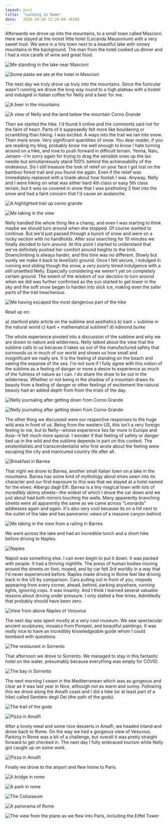 ```yaml
---
layout: post
title:  "Landing in Rome"
date:   2020-10-28 12:26:00 +0100
---
```


Afterwards we drove up into the mountains, to a small town called Mascioni. Here
we stayed at the nicest little hotel (Locanda Mausonium) with a very sweet host.
We were in a tiny town next to a beautiful lake with snowy mountains in the
background. The man from the hotel cooked us dinner and I had a nice carafe of
wine and great food. 

![Me standing in the lake near Mascioni]({{site.baseurl}}/assets/mascioni.gif)

![Some pasta we ate at the hotel in Mascioni]({{site.baseurl}}/assets/food-mascioni.jpg)

The next day we truly drove up truly into the mountains. Since the funicular
wasn't running we drove the long way round to a high plateau with a hostel and
indulged in Italian coffee for Nelly and a beer for me. 

![A beer in the mountains]({{site.baseurl}}/assets/beer-in-the-mountains.jpg)

![A view of Nelly and the land below the mountain Corno Grande]({{site.baseurl}}/assets/the-plains-below-corno-grande.jpg)

Then we started the hike. I'd found it online and the comments said not for the
faint of heart. Parts of it supposedly felt more like bouldering or scrambling
than hiking. I was excited. A ways into the trail we ran into snow. Then more
snow. Very significant quantities of snow. You dear reader, if you are reading
my blog, probably know me well enough to know I hate turning around on a hike,
and love to push forward in difficult terrain. Yenna, Nalu, Jensen--I'm sorry
again for trying to drag the sensible ones up the Iao needle but simultaneously
stand 100% behind the achieveability of the endeavour. Sis I still treasure the
look of relief on your face I got lost on the bamboo forest trail and you found
me again. Even if the relief was immediately replaced with a tirade about how
foolish I was. Anyway, Nelly and I were hiking on what was either hard 4th class
or easy 5th class terrain, but it was so covered in snow that I was postholing 3
feet into the snow and had a faint concern that I'd cause an avalanche.

![A highlighted trail up corno grande]({{site.baseurl}}/assets/path-up-corno.jpg)

![Me taking in the view]({{site.baseurl}}/assets/view-corno-grande.jpg)

Nelly handled the whole thing like a champ, and even I was starting to think
maybe we should turn around when she stopped. Of course wanted to continue. But
we'd just passed through a bunch of snow and were on a rocky section with no
handholds. After soul searching for 10 minutes we finally decided to turn
around. At this point I started to understand that we've definitely pushed her
comfort around heights to the limit. Downclimbing is always harder, and this
time was no different. Slowly but surely we make it back to level(ish) ground.
Once I felt secure, I indulged in running and sliding though the snow, a very
poorly timed indulgence with a still unsettled Nelly. Especially considering we
weren't yet on completely certain ground. The extent of the wisdom of our
decision to turn around when we did was further confirmed as the sun started to
get lower in the sky and the soft snow began to harden into slick ice, making
even the safer parts of the trail treacherous.

![Me having escaped the most dangerous part of the hike]({{site.baseurl}}/assets/corno-grande-and-treachery.jpg)

Read up on:

a) stanford plato article on the sublime and aesthetics
b) kant + sublime in the natural world
c) kant + mathematical sublime? 
d) edmond burke

The whole experience pivoted into a discussion of the sublime and why we are
drawn to nature and wilderness. Nelly talked about the view that the sublime
calls to us because it takes us out of the manufactured safety that surrounds us
in much of our world and shows us how small and insignificant we really are. It
is the feeling of standing on the beach and seeing the expanse of the sea. I'm
not sure if I fully agree with this notion of the sublime as a feeling of danger
or more a desire to experience as much of the fullness of nature as I can. I do
share the draw to be out in the wilderness. Whether or not being in the shadow
of a mountain draws its beauty from a feeling of danger or other feelings of
excitement the natural beauty had an added depth from from the trials of the
day. 

![Nelly journaling after getting down from Corno Grande]({{site.baseurl}}/assets/nelly-journaling-after-corno-grande.jpg)

![Nelly journaling after getting down from Corno Grande]({{site.baseurl}}/assets/nelly-journaling-after-corno-grande.jpg)

The other thing we discussed were our respective responses to the huge wild area
in front of us. Being from the western US, this isn't a very foreign feeling to
me, but to Nelly--whose experience lies far more in Europe and Asia--it felt
much more special. I wonder if that feeling of safety or danger tied up in the
wild and the sublime depends in part on this context. The existentialists and
transcendentalist who first wrote about the feeling were escaping the city and
manicured country life after all. 

![Breakfast in Barrea]({{site.baseurl}}/assets/barrea-breakfast.jpg)

That night we drove to Barrea, another small Italian town on a lake in the
mountains. Barrea has some kind of mythology about elves sewn into its character
and our first exposure to this was that we stayed at a hotel named for the
elves: Albergo dagli Elfi. Barrea is a tiny magical town with lots of incredibly
skinny streets--the widest of which I drove the car down and we just about had
both mirrors touching the walls. Many apparently branching streets were all
apparently the same as we came across "Leonardo" addresses again and again. It's
also very cool because its on a hill next to the outlet of the lake and has
panoramic views of a massive canyon behind.

![Me taking in the view from a railing in Barrea]({{site.baseurl}}/assets/sheyne-on-a-railing-in-barrea.jpg)

We went across the lake and had an incredible lunch and a short hike before
driving to Naples. 

![Naples]({{site.baseurl}}/assets/napoli.jpg)

Napoli was something else. I can even begin to put it down. It was packed with
people. It had a thriving nightlife. The press of human bodies moving around the
streets on foot, moped, and by car felt 3rd worldly in a way that I'd never
experienced before. Naples made driving in Rome feel like driving back in the US
by comparison. Cars pulling out in front of you, mopeds appearing from every
corner, ahead, behind, parking anywhere, running lights, ignoring cops. It was
insanity. And I think I learned several valuable lessons about driving under
pressure. I only stalled a few times. Admittedly that probably should have been
zero. 

![View from above Naples of Vesuvius]({{site.baseurl}}/assets/vesuvius.jpg)

The next day was spent mostly at a very cool museum. We saw spectacular ancient
sculptures, mosaics from Pompeii, and beautiful paintings. It was really nice to
have an incredibly knowledgeable guide whom I could bombard with questions. 

![The restaurant in Sorrento]({{site.baseurl}}/assets/restaurant-in-sorrento.jpg)

That afternoon we drove to Sorrento. We managed to stay in this fantastic hotel
on the water, presumably because everything was empty for COVID.

![The bay in Sorrento]({{site.baseurl}}/assets/sorrento.jpg)

The next morning I swam in the Mediterranean which was as gorgeous and clear as
it was last year in Nice, although not as warm and sunny. Following this we
drove along the Amalfi coast and I did a hike (or at least part of a hike)
called Sentiero degli Dei (the path of the gods). 

![The trail of the gods]({{site.baseurl}}/assets/sentiero-degli-dei.jpg)

![Pizza in Amalfi]({{site.baseurl}}/assets/amalfi-pizza.jpg)

After a lovely meal and some nice desserts in Amalfi, we headed inland and drove
back to Rome. On the way we had a gorgeous view of Vesuvius. Parking in Rome
was a bit of a challenge, but overall it was pretty straight forward to get
checked in. The next day I fully embraced tourism while Nelly got caught up on
some work. 

![Pizza in Amalfi]({{site.baseurl}}/assets/vesuvius-on-the-way-to-rome.jpg)

Finally we drove to the airport and flew home to Paris. 

![A bridge in rome]({{site.baseurl}}/assets/bridge-in-rome.jpg)

![A park in rome]({{site.baseurl}}/assets/park-in-rome.jpg)

![The Colosseum]({{site.baseurl}}/assets/colosseum.jpg)

![A panorama of Rome]({{site.baseurl}}/assets/panorama-rome.jpg)

![The view from the plane as we flew into Paris, including the Eiffel Tower]({{site.baseurl}}/assets/approaching-paris.jpg)